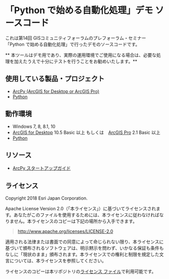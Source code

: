 # 「Python で始める自動化処理」デモ ソースコード

これは第14回 GISコミュニティフォーラムのプレフォーラム・セミナー「Python で始める自動化処理」で行ったデモのソースコードです。

** 本ツールはデモ用であり、実際の運用環境でご使用になる場合は、必要な処理を加えたうえで十分にテストを行うことをお勧めいたします。**


## 使用している製品・プロジェクト

* [ArcPy (ArcGIS for Desktop or ArcGIS Pro)](http://www.esrij.com/products/arcgis-for-desktop/)
* [Python](https://www.python.org/)

## 動作環境

* Windows 7, 8, 8.1, 10
* [ArcGIS for Desktop](http://www.esrij.com/products/arcgis-for-desktop/) 10.5 Basic 以上 もしくは　[ArcGIS Pro](http://www.esrij.com/products/arcgis-for-desktop/) 2.1 Basic 以上
* [Python](https://www.python.org/) 

## リソース

* [ArcPy スタートアップガイド](https://bit.ly/2pmhBpf)


## ライセンス
Copyright 2018 Esri Japan Corporation.

Apache License Version 2.0（「本ライセンス」）に基づいてライセンスされます。あなたがこのファイルを使用するためには、本ライセンスに従わなければなりません。本ライセンスのコピーは下記の場所から入手できます。

> http://www.apache.org/licenses/LICENSE-2.0

適用される法律または書面での同意によって命じられない限り、本ライセンスに基づいて頒布されるソフトウェアは、明示黙示を問わず、いかなる保証も条件もなしに「現状のまま」頒布されます。本ライセンスでの権利と制限を規定した文言については、本ライセンスを参照してください。

ライセンスのコピーは本リポジトリの[ライセンス ファイル](./LICENSE)で利用可能です。

